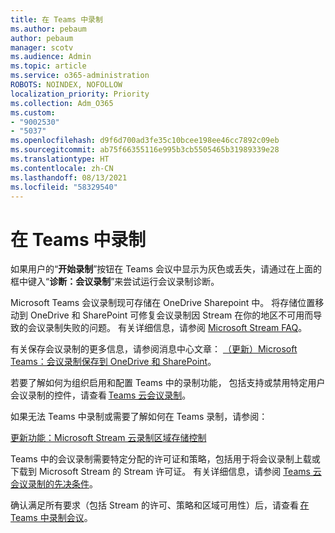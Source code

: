 ```yaml
---
title: 在 Teams 中录制
ms.author: pebaum
author: pebaum
manager: scotv
ms.audience: Admin
ms.topic: article
ms.service: o365-administration
ROBOTS: NOINDEX, NOFOLLOW
localization_priority: Priority
ms.collection: Adm_O365
ms.custom:
- "9002530"
- "5037"
ms.openlocfilehash: d9f6d700ad3fe35c10bcee198ee46cc7892c09eb
ms.sourcegitcommit: ab75f66355116e995b3cb5505465b31989339e28
ms.translationtype: HT
ms.contentlocale: zh-CN
ms.lasthandoff: 08/13/2021
ms.locfileid: "58329540"
---
```

# <a name="recording-in-teams"></a>在 Teams 中录制

如果用户的“**开始录制**”按钮在 Teams 会议中显示为灰色或丢失，请通过在上面的框中键入“**诊断：会议录制**”来尝试运行会议录制诊断。 

Microsoft Teams 会议录制现可存储在 OneDrive Sharepoint 中。 将存储位置移动到 OneDrive 和 SharePoint 可修复会议录制因 Stream 在你的地区不可用而导致的会议录制失败的问题。 有关详细信息，请参阅 [Microsoft Stream FAQ](https://docs.microsoft.com/stream/faq#which-regions-does-microsoft-stream-host-my-data-in)。

有关保存会议录制的更多信息，请参阅消息中心文章： [（更新）Microsoft Teams：会议录制保存到 OneDrive 和 SharePoint](https://portal.microsoft.com/Adminportal/Home?ref=MessageCenter&id=MC222640)。

若要了解如何为组织启用和配置 Teams 中的录制功能， 包括支持或禁用特定用户会议录制的控件，请查看 [Teams 云会议录制](https://docs.microsoft.com/microsoftteams/cloud-recording)。 

如果无法 Teams 中录制或需要了解如何在 Teams 录制，请参阅： 

[更新功能：Microsoft Stream 云录制区域存储控制](https://admin.microsoft.com/AdminPortal/Home#/MessageCenter?id=MC214327)

Teams 中的会议录制需要特定分配的许可证和策略，包括用于将会议录制上载或下载到 Microsoft Stream 的 Stream 许可证。 有关详细信息，请参阅 [Teams 云会议录制的先决条件](https://docs.microsoft.com/microsoftteams/cloud-recording#prerequisites-for-teams-cloud-meeting-recording)。

确认满足所有要求（包括 Stream 的许可、策略和区域可用性）后，请查看 [在 Teams 中录制会议](https://support.office.com/article/34dfbe7f-b07d-4a27-b4c6-de62f1348c24)。 